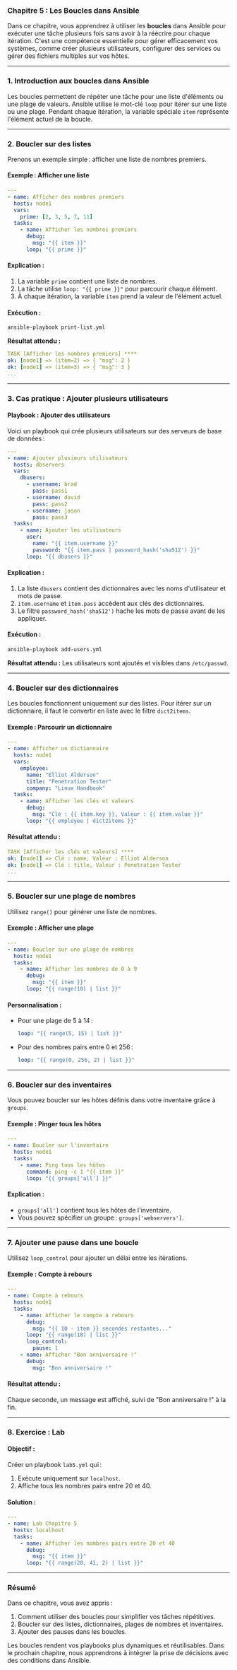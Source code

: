 ### Chapitre 5 : Les Boucles dans Ansible

Dans ce chapitre, vous apprendrez à utiliser les **boucles** dans Ansible pour exécuter une tâche plusieurs fois sans avoir à la réécrire pour chaque itération. C'est une compétence essentielle pour gérer efficacement vos systèmes, comme créer plusieurs utilisateurs, configurer des services ou gérer des fichiers multiples sur vos hôtes.

---

### **1. Introduction aux boucles dans Ansible**
Les boucles permettent de répéter une tâche pour une liste d'éléments ou une plage de valeurs. Ansible utilise le mot-clé `loop` pour itérer sur une liste ou une plage. Pendant chaque itération, la variable spéciale `item` représente l'élément actuel de la boucle.

---

### **2. Boucler sur des listes**
Prenons un exemple simple : afficher une liste de nombres premiers.

#### Exemple : Afficher une liste
```yaml
---
- name: Afficher des nombres premiers
  hosts: node1
  vars:
    prime: [2, 3, 5, 7, 11]
  tasks:
    - name: Afficher les nombres premiers
      debug:
        msg: "{{ item }}"
      loop: "{{ prime }}"
```

#### Explication :
1. La variable `prime` contient une liste de nombres.
2. La tâche utilise `loop: "{{ prime }}"` pour parcourir chaque élément.
3. À chaque itération, la variable `item` prend la valeur de l'élément actuel.

#### Exécution :
```bash
ansible-playbook print-list.yml
```

**Résultat attendu :**
```yaml
TASK [Afficher les nombres premiers] ****
ok: [node1] => (item=2) => { "msg": 2 }
ok: [node1] => (item=3) => { "msg": 3 }
...
```

---

### **3. Cas pratique : Ajouter plusieurs utilisateurs**

#### Playbook : Ajouter des utilisateurs
Voici un playbook qui crée plusieurs utilisateurs sur des serveurs de base de données :

```yaml
---
- name: Ajouter plusieurs utilisateurs
  hosts: dbservers
  vars:
    dbusers:
      - username: brad
        pass: pass1
      - username: david
        pass: pass2
      - username: jason
        pass: pass3
  tasks:
    - name: Ajouter les utilisateurs
      user:
        name: "{{ item.username }}"
        password: "{{ item.pass | password_hash('sha512') }}"
      loop: "{{ dbusers }}"
```

#### Explication :
1. La liste `dbusers` contient des dictionnaires avec les noms d'utilisateur et mots de passe.
2. `item.username` et `item.pass` accèdent aux clés des dictionnaires.
3. Le filtre `password_hash('sha512')` hache les mots de passe avant de les appliquer.

#### Exécution :
```bash
ansible-playbook add-users.yml
```

**Résultat attendu :**
Les utilisateurs sont ajoutés et visibles dans `/etc/passwd`.

---

### **4. Boucler sur des dictionnaires**

Les boucles fonctionnent uniquement sur des listes. Pour itérer sur un dictionnaire, il faut le convertir en liste avec le filtre `dict2items`.

#### Exemple : Parcourir un dictionnaire
```yaml
---
- name: Afficher un dictionnaire
  hosts: node1
  vars:
    employee:
      name: "Elliot Alderson"
      title: "Penetration Tester"
      company: "Linux Handbook"
  tasks:
    - name: Afficher les clés et valeurs
      debug:
        msg: "Clé : {{ item.key }}, Valeur : {{ item.value }}"
      loop: "{{ employee | dict2items }}"
```

#### Résultat attendu :
```yaml
TASK [Afficher les clés et valeurs] ****
ok: [node1] => Clé : name, Valeur : Elliot Alderson
ok: [node1] => Clé : title, Valeur : Penetration Tester
...
```

---

### **5. Boucler sur une plage de nombres**

Utilisez `range()` pour générer une liste de nombres.

#### Exemple : Afficher une plage
```yaml
---
- name: Boucler sur une plage de nombres
  hosts: node1
  tasks:
    - name: Afficher les nombres de 0 à 9
      debug:
        msg: "{{ item }}"
      loop: "{{ range(10) | list }}"
```

#### Personnalisation :
- Pour une plage de 5 à 14 :
  ```yaml
  loop: "{{ range(5, 15) | list }}"
  ```
- Pour des nombres pairs entre 0 et 256 :
  ```yaml
  loop: "{{ range(0, 256, 2) | list }}"
  ```

---

### **6. Boucler sur des inventaires**

Vous pouvez boucler sur les hôtes définis dans votre inventaire grâce à `groups`.

#### Exemple : Pinger tous les hôtes
```yaml
---
- name: Boucler sur l'inventaire
  hosts: node1
  tasks:
    - name: Ping tous les hôtes
      command: ping -c 1 "{{ item }}"
      loop: "{{ groups['all'] }}"
```

#### Explication :
- `groups['all']` contient tous les hôtes de l'inventaire.
- Vous pouvez spécifier un groupe : `groups['webservers']`.

---

### **7. Ajouter une pause dans une boucle**

Utilisez `loop_control` pour ajouter un délai entre les itérations.

#### Exemple : Compte à rebours
```yaml
---
- name: Compte à rebours
  hosts: node1
  tasks:
    - name: Afficher le compte à rebours
      debug:
        msg: "{{ 10 - item }} secondes restantes..."
      loop: "{{ range(10) | list }}"
      loop_control:
        pause: 1
    - name: Afficher "Bon anniversaire !"
      debug:
        msg: "Bon anniversaire !"
```

#### Résultat attendu :
Chaque seconde, un message est affiché, suivi de "Bon anniversaire !" à la fin.

---

### **8. Exercice : Lab**

#### Objectif :
Créer un playbook `lab5.yml` qui :
1. Exécute uniquement sur `localhost`.
2. Affiche tous les nombres pairs entre 20 et 40.

#### Solution :
```yaml
---
- name: Lab Chapitre 5
  hosts: localhost
  tasks:
    - name: Afficher les nombres pairs entre 20 et 40
      debug:
        msg: "{{ item }}"
      loop: "{{ range(20, 41, 2) | list }}"
```

---

### **Résumé**
Dans ce chapitre, vous avez appris :
1. Comment utiliser des boucles pour simplifier vos tâches répétitives.
2. Boucler sur des listes, dictionnaires, plages de nombres et inventaires.
3. Ajouter des pauses dans les boucles.

Les boucles rendent vos playbooks plus dynamiques et réutilisables. Dans le prochain chapitre, nous apprendrons à intégrer la prise de décisions avec des conditions dans Ansible.
